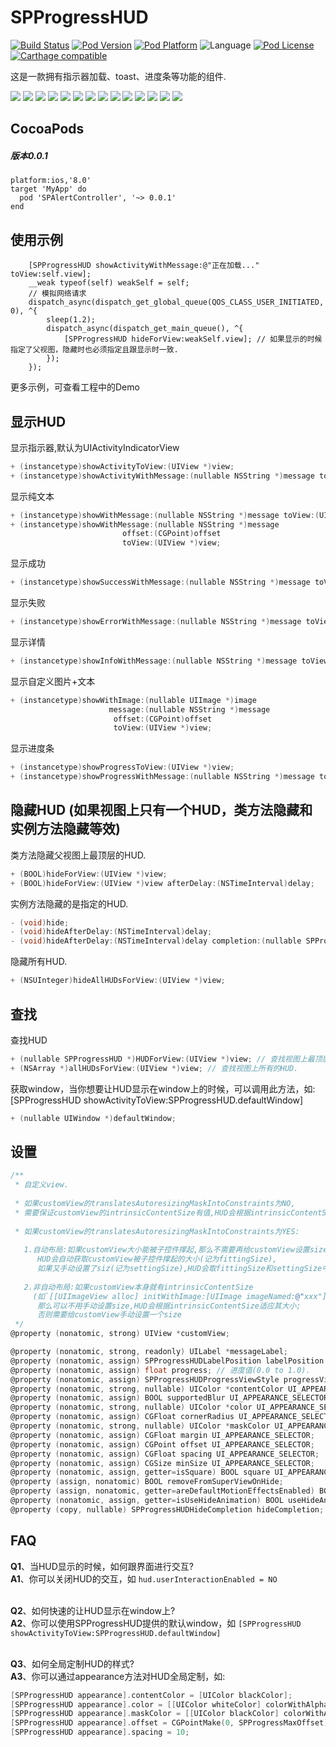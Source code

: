 # SPProgressHUD
[![Build Status](http://img.shields.io/travis/SPStore/SPProgressHUD.svg?style=flat)](https://travis-ci.org/SPStore/SPAlertController)
[![Pod Version](http://img.shields.io/cocoapods/v/SPProgressHUD.svg?style=flat)](http://cocoadocs.org/docsets/SPAlertController/)
[![Pod Platform](http://img.shields.io/cocoapods/p/SPProgressHUD.svg?style=flat)](http://cocoadocs.org/docsets/SPAlertController/)
![Language](https://img.shields.io/badge/language-Object--C-ff69b4.svg)
[![Pod License](http://img.shields.io/cocoapods/l/SPProgressHUD.svg?style=flat)](https://www.apache.org/licenses/LICENSE-2.0.html)
[![Carthage compatible](https://img.shields.io/badge/Carthage-compatible-4BC51D.svg?style=flat)](https://github.com/SPStore/SPProgressHUD)

这是一款拥有指示器加载、toast、进度条等功能的组件.

[![](https://raw.githubusercontent.com/wiki/SPStore/SPProgressHUD/Screetshots/1-small.png)](https://raw.githubusercontent.com/wiki/SPStore/SPProgressHUD/Screetshots/1.png)
[![](https://raw.githubusercontent.com/wiki/SPStore/SPProgressHUD/Screetshots/2-small.png)](https://raw.githubusercontent.com/wiki/SPStore/SPProgressHUD/Screetshots/2.png)
[![](https://raw.githubusercontent.com/wiki/SPStore/SPProgressHUD/Screetshots/3-small.png)](https://raw.githubusercontent.com/wiki/SPStore/SPProgressHUD/Screetshots/3.png)
[![](https://raw.githubusercontent.com/wiki/SPStore/SPProgressHUD/Screetshots/4-small.png)](https://raw.githubusercontent.com/wiki/SPStore/SPProgressHUD/Screetshots/4.png)
[![](https://raw.githubusercontent.com/wiki/SPStore/SPProgressHUD/Screetshots/5-small.png)](https://raw.githubusercontent.com/wiki/SPStore/SPProgressHUD/Screetshots/5.png)
[![](https://raw.githubusercontent.com/wiki/SPStore/SPProgressHUD/Screetshots/6-small.png)](https://raw.githubusercontent.com/wiki/SPStore/SPProgressHUD/Screetshots/6.png)
[![](https://raw.githubusercontent.com/wiki/SPStore/SPProgressHUD/Screetshots/7-small.png)](https://raw.githubusercontent.com/wiki/SPStore/SPProgressHUD/Screetshots/7.png)
[![](https://raw.githubusercontent.com/wiki/SPStore/SPProgressHUD/Screetshots/8-small.png)](https://raw.githubusercontent.com/wiki/SPStore/SPProgressHUD/Screetshots/8.png)
[![](https://raw.githubusercontent.com/wiki/SPStore/SPProgressHUD/Screetshots/9-small.png)](https://raw.githubusercontent.com/wiki/SPStore/SPProgressHUD/Screetshots/9.png)
[![](https://raw.githubusercontent.com/wiki/SPStore/SPProgressHUD/Screetshots/10-small.png)](https://raw.githubusercontent.com/wiki/SPStore/SPProgressHUD/Screetshots/10.png)
[![](https://raw.githubusercontent.com/wiki/SPStore/SPProgressHUD/Screetshots/11-small.png)](https://raw.githubusercontent.com/wiki/SPStore/SPProgressHUD/Screetshots/11.png)
[![](https://raw.githubusercontent.com/wiki/SPStore/SPProgressHUD/Screetshots/12-small.png)](https://raw.githubusercontent.com/wiki/SPStore/SPProgressHUD/Screetshots/12.png)
[![](https://raw.githubusercontent.com/wiki/SPStore/SPProgressHUD/Screetshots/13-small.png)](https://raw.githubusercontent.com/wiki/SPStore/SPProgressHUD/Screetshots/13.png)
[![](https://raw.githubusercontent.com/wiki/SPStore/SPProgressHUD/Screetshots/14-small.png)](https://raw.githubusercontent.com/wiki/SPStore/SPProgressHUD/Screetshots/14.png)

## CocoaPods
##### 版本0.0.1
```
platform:ios,'8.0'
target 'MyApp' do
  pod 'SPAlertController', '~> 0.0.1'
end
```
## 使用示例
```
    [SPProgressHUD showActivityWithMessage:@"正在加载..." toView:self.view];
    __weak typeof(self) weakSelf = self;
    // 模拟网络请求
    dispatch_async(dispatch_get_global_queue(QOS_CLASS_USER_INITIATED, 0), ^{
        sleep(1.2);
        dispatch_async(dispatch_get_main_queue(), ^{
            [SPProgressHUD hideForView:weakSelf.view]; // 如果显示的时候指定了父视图，隐藏时也必须指定且跟显示时一致.
        });
    });
```
更多示例，可查看工程中的Demo

## 显示HUD
显示指示器,默认为UIActivityIndicatorView
```objective-c
+ (instancetype)showActivityToView:(UIView *)view;
+ (instancetype)showActivityWithMessage:(nullable NSString *)message toView:(UIView *)view;
```
显示纯文本
```objective-c
+ (instancetype)showWithMessage:(nullable NSString *)message toView:(UIView *)view;
+ (instancetype)showWithMessage:(nullable NSString *)message
                         offset:(CGPoint)offset
                         toView:(UIView *)view;
```
显示成功
```objective-c
+ (instancetype)showSuccessWithMessage:(nullable NSString *)message toView:(UIView *)view;
```
显示失败
```objective-c
+ (instancetype)showErrorWithMessage:(nullable NSString *)message toView:(UIView *)view;
```
显示详情
```objective-c
+ (instancetype)showInfoWithMessage:(nullable NSString *)message toView:(UIView *)view;
```
显示自定义图片+文本
```objective-c
+ (instancetype)showWithImage:(nullable UIImage *)image
                      message:(nullable NSString *)message
                       offset:(CGPoint)offset
                       toView:(UIView *)view;
```
显示进度条
```objective-c
+ (instancetype)showProgressToView:(UIView *)view;
+ (instancetype)showProgressWithMessage:(nullable NSString *)message toView:(UIView *)view;
```
## 隐藏HUD (如果视图上只有一个HUD，类方法隐藏和实例方法隐藏等效)
类方法隐藏父视图上最顶层的HUD.
```objective-c
+ (BOOL)hideForView:(UIView *)view;
+ (BOOL)hideForView:(UIView *)view afterDelay:(NSTimeInterval)delay;
```
实例方法隐藏的是指定的HUD.
```objective-c
- (void)hide;
- (void)hideAfterDelay:(NSTimeInterval)delay;
- (void)hideAfterDelay:(NSTimeInterval)delay completion:(nullable SPProgressHUDHideCompletion)completion;
```
隐藏所有HUD.
```objective-c
+ (NSUInteger)hideAllHUDsForView:(UIView *)view;
```
## 查找
查找HUD
```objective-c
+ (nullable SPProgressHUD *)HUDForView:(UIView *)view; // 查找视图上最顶层的HUD.
+ (NSArray *)allHUDsForView:(UIView *)view; // 查找视图上所有的HUD.
```
获取window，当你想要让HUD显示在window上的时候，可以调用此方法，如:[SPProgressHUD showActivityToView:SPProgressHUD.defaultWindow]
```objective-c
+ (nullable UIWindow *)defaultWindow;
```
## 设置
```objective-c
/**
 * 自定义view.
 
 * 如果customView的translatesAutoresizingMaskIntoConstraints为NO,
 * 需要保证customView的intrinsicContentSize有值,HUD会根据intrinsicContentSize自动适应其大小.
 
 * 如果customView的translatesAutoresizingMaskIntoConstraints为YES:
 
   1.自动布局:如果customView大小能被子控件撑起,那么不需要再给customView设置size,
      HUD会自动获取customView被子控件撑起的大小(记为fittingSize),
      如果又手动设置了siz(记为settingSize),HUD会取fittingSize和settingSize中较大的那一个.
 
   2.非自动布局:如果customView本身就有intrinsicContentSize
     (如`[[UIImageView alloc] initWithImage:[UIImage imageNamed:@"xxx"]]`),
      那么可以不用手动设置size,HUD会根据intrinsicContentSize适应其大小;
      否则需要给customView手动设置一个size
 */
@property (nonatomic, strong) UIView *customView;
```
```objective-c
@property (nonatomic, strong, readonly) UILabel *messageLabel;                                         // 展示文本消息的Label.
@property (nonatomic, assign) SPProgressHUDLabelPosition labelPosition UI_APPEARANCE_SELECTOR;         // messageLabel的位置,默认在下.
@property (nonatomic, assign) float progress; // 进度值(0.0 to 1.0).
@property (nonatomic, assign) SPProgressHUDProgressViewStyle progressViewStyle UI_APPEARANCE_SELECTOR; // 进度条样式.
@property (nonatomic, strong, nullable) UIColor *contentColor UI_APPEARANCE_SELECTOR;                  // 内容颜色,比如UILabel的textColor,自带UIActivityIndicatorView的color,UIImage的tintColor等. 默认[UIColor colorWithWhite:0.f alpha:0.7f].
@property (nonatomic, assign) BOOL supportedBlur UI_APPEARANCE_SELECTOR;                               // 是否支持模糊效果,默认YES.
@property (nonatomic, strong, nullable) UIColor *color UI_APPEARANCE_SELECTOR;                         // 内容所在容器的背景色. 如果想要使用实体颜色,需要将supportedBlur置为NO.否则color会有模糊效果.
@property (nonatomic, assign) CGFloat cornerRadius UI_APPEARANCE_SELECTOR;                             // 圆角半径. 如果想要设置圆角半径为宽/高的一半,设置该值为足够大就可以.
@property (nonatomic, strong, nullable) UIColor *maskColor UI_APPEARANCE_SELECTOR;                     // 蒙层背景颜色(如果直接设置HUD的backgroundColor没有alpha渐变动画).
@property (nonatomic, assign) CGFloat margin UI_APPEARANCE_SELECTOR;                                   // 内容的四周边距,同时也是HUD相对屏幕边缘的最小边距.
@property (nonatomic, assign) CGPoint offset UI_APPEARANCE_SELECTOR;                                   // 相对中心点的偏移,默认CGPointZero(居中).你可以使用SPProgressMaxOffset和 -SPProgressMaxOffset移动HUD到屏幕边缘.距离屏幕边缘的距离为margin.例如,CGPointMake(0.f, SPProgressMaxOffset)处于距离屏幕底部为margin的位置.
@property (nonatomic, assign) CGFloat spacing UI_APPEARANCE_SELECTOR;                                  // 子控件之间的间距.
@property (nonatomic, assign) CGSize minSize UI_APPEARANCE_SELECTOR;                                   // 最小size.默认CGSizeZero. 如果设置了该值,则HUD的实际显示大小 >= minSize.
@property (nonatomic, assign, getter=isSquare) BOOL square UI_APPEARANCE_SELECTOR;                     // 是否强制宽高相等.
@property (assign, nonatomic) BOOL removeFromSuperViewOnHide;                                          // 隐藏时是否从父视图上移除,当采用类方法显示时,默认YES.
@property (assign, nonatomic, getter=areDefaultMotionEffectsEnabled) BOOL defaultMotionEffectsEnabled UI_APPEARANCE_SELECTOR;// 是否拥有视觉差效果,默认YES.
@property (nonatomic, assign, getter=isUseHideAnimation) BOOL useHideAnimation UI_APPEARANCE_SELECTOR; // 是否使用隐藏动画,默认YES.
@property (copy, nullable) SPProgressHUDHideCompletion hideCompletion;                                 // 隐藏完成时的回调.隐藏动画执行完成才开始回调,如果想要隐藏时立即回调,可设置`useHideAnimation`为NO.

```

## FAQ
**Q1**、当HUD显示的时候，如何跟界面进行交互?<br>
**A1**、你可以关闭HUD的交互，如 `hud.userInteractionEnabled = NO`<br><br>

**Q2**、如何快速的让HUD显示在window上?<br>
**A2**、你可以使用SPProgressHUD提供的默认window，如 `[SPProgressHUD showActivityToView:SPProgressHUD.defaultWindow]`<br><br>

**Q3**、如何全局定制HUD的样式?<br>
**A3**、你可以通过appearance方法对HUD全局定制，如:
```objective-c
[SPProgressHUD appearance].contentColor = [UIColor blackColor];
[SPProgressHUD appearance].color = [[UIColor whiteColor] colorWithAlphaComponent:0.75];
[SPProgressHUD appearance].maskColor = [[UIColor blackColor] colorWithAlphaComponent:0.4];
[SPProgressHUD appearance].offset = CGPointMake(0, SPProgressMaxOffset);
[SPProgressHUD appearance].spacing = 10;
```




